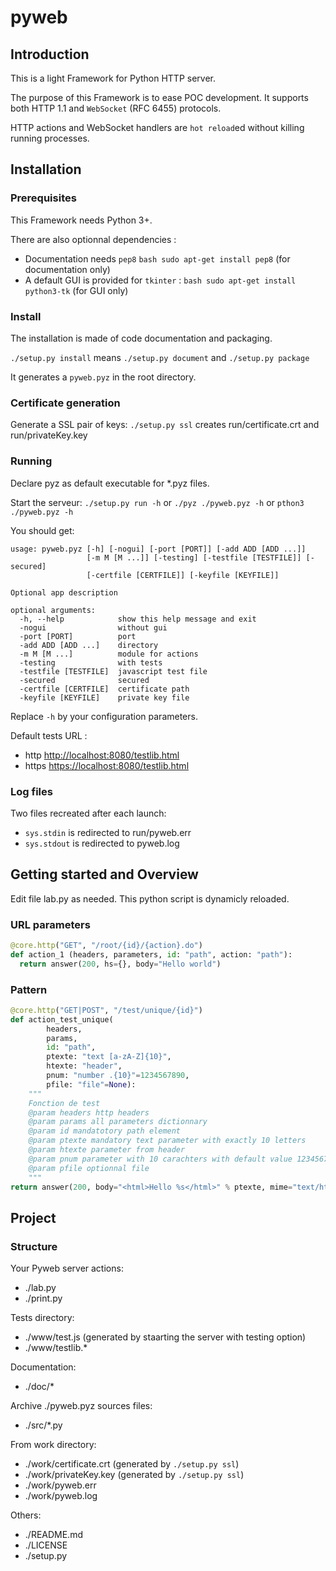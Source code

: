 # pyweb

## Introduction

This is a light Framework for Python HTTP server.

The purpose of this Framework is to ease POC development.
It supports both HTTP 1.1 and `WebSocket` (RFC 6455) protocols.

HTTP actions and WebSocket handlers are `hot reload`ed without killing running processes.


## Installation
### Prerequisites
This Framework needs Python 3+.

There are also optionnal dependencies :
- Documentation needs `pep8` ```bash sudo apt-get install pep8``` (for documentation only)
- A default GUI is provided for `tkinter` : ```bash sudo apt-get install python3-tk``` (for GUI only)


### Install
The installation is made of code documentation and packaging.

`./setup.py install` means `./setup.py document` and `./setup.py package`

It generates a `pyweb.pyz` in the root directory.

### Certificate generation
Generate a SSL pair of keys:
`./setup.py ssl`
creates run/certificate.crt and run/privateKey.key

### Running
Declare pyz as default executable for *.pyz files.

Start the serveur:
`./setup.py run -h`
or
`./pyz ./pyweb.pyz -h`
or
`pthon3 ./pyweb.pyz -h`

You should get:
```
usage: pyweb.pyz [-h] [-nogui] [-port [PORT]] [-add ADD [ADD ...]]
                 [-m M [M ...]] [-testing] [-testfile [TESTFILE]] [-secured]
                 [-certfile [CERTFILE]] [-keyfile [KEYFILE]]

Optional app description

optional arguments:
  -h, --help            show this help message and exit
  -nogui                without gui
  -port [PORT]          port
  -add ADD [ADD ...]    directory
  -m M [M ...]          module for actions
  -testing              with tests
  -testfile [TESTFILE]  javascript test file
  -secured              secured
  -certfile [CERTFILE]  certificate path
  -keyfile [KEYFILE]    private key file
```
Replace `-h`  by your configuration parameters.

Default tests URL :
 - http [http://localhost:8080/testlib.html](http://localhost:8080/testlib.html)
 - https [https://localhost:8080/testlib.html](https://localhost:8080/testlib.html)

### Log files

Two files recreated after each launch:
- `sys.stdin` is redirected to run/pyweb.err
- `sys.stdout` is redirected to pyweb.log


## Getting started and Overview

Edit file lab.py as needed.
This python script is dynamicly reloaded.

### URL parameters

```python
@core.http("GET", "/root/{id}/{action}.do")
def action_1 (headers, parameters, id: "path", action: "path"):
  return answer(200, hs={}, body="Hello world")
```

### Pattern

```python
@core.http("GET|POST", "/test/unique/{id}")
def action_test_unique(
        headers,
        params,
        id: "path",
        ptexte: "text [a-zA-Z]{10}",
        htexte: "header",
        pnum: "number .{10}"=1234567890,
        pfile: "file"=None):
    """
    Fonction de test
    @param headers http headers
    @param params all parameters dictionnary
    @param id mandatotory path element
    @param ptexte mandatory text parameter with exactly 10 letters
    @param htexte parameter from header
    @param pnum parameter with 10 carachters with default value 1234567890
    @param pfile optionnal file
    """
return answer(200, body="<html>Hello %s</html>" % ptexte, mime="text/html")
```

## Project

### Structure

Your Pyweb server actions:

 - ./lab.py
 - ./print.py

Tests directory:

 - ./www/test.js (generated by staarting the server with testing option)
 - ./www/testlib.*

Documentation:

 - ./doc/*

Archive ./pyweb.pyz sources files:

 - ./src/*.py

From work directory:

 - ./work/certificate.crt (generated by `./setup.py ssl`)
 - ./work/privateKey.key (generated by `./setup.py ssl`)
 - ./work/pyweb.err
 - ./work/pyweb.log

Others:

 - ./README.md
 - ./LICENSE
 - ./setup.py

